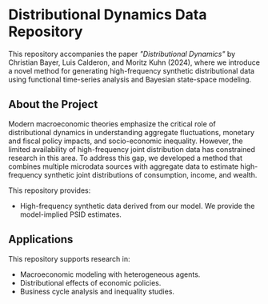 # **Distributional Dynamics Data Repository**

This repository accompanies the paper *"Distributional Dynamics"* by Christian Bayer, Luis Calderon, and Moritz Kuhn (2024), where we introduce a novel method for generating high-frequency synthetic distributional data using functional time-series analysis and Bayesian state-space modeling.

## **About the Project**
Modern macroeconomic theories emphasize the critical role of distributional dynamics in understanding aggregate fluctuations, monetary and fiscal policy impacts, and socio-economic inequality. However, the limited availability of high-frequency joint distribution data has constrained research in this area. To address this gap, we developed a method that combines multiple microdata sources with aggregate data to estimate high-frequency synthetic joint distributions of consumption, income, and wealth.

This repository provides:
- High-frequency synthetic data derived from our model. We provide the model-implied PSID estimates.

## **Applications**
This repository supports research in:
- Macroeconomic modeling with heterogeneous agents.
- Distributional effects of economic policies.
- Business cycle analysis and inequality studies.

